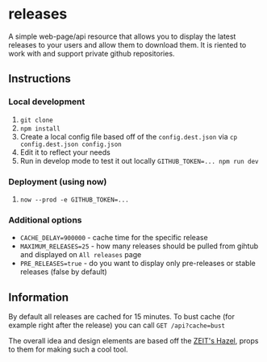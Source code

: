 # releases

A simple web-page/api resource that allows you to display the latest releases to your users and allow them to download them.
It is riented to work with and support private github repositories.

## Instructions

### Local development

1. `git clone`
2. `npm install`
3. Create a local config file based off of the `config.dest.json` via `cp config.dest.json config.json`
4. Edit it to reflect your needs
5. Run in develop mode to test it out locally `GITHUB_TOKEN=... npm run dev`

### Deployment (using now)

1. `now --prod -e GITHUB_TOKEN=...`

### Additional options

* `CACHE_DELAY=900000` - cache time for the specific release
* `MAXIMUM_RELEASES=25` - how many releases should be pulled from gihtub and displayed on `All releases` page
* `PRE_RELEASES=true` - do you want to display only pre-releases or stable releases (false by default)

## Information

By default all releases are cached for 15 minutes. To bust cache (for example right after the release) you can call `GET /api?cache=bust`

The overall idea and design elements are based off the [ZEIT's Hazel](https://github.com/zeit/hazel/), props to them for making such a cool tool.
